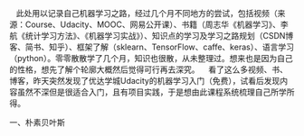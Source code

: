     此处用以记录自己机器学习之路，经过几个月不同地方的尝试，包括视频（来源：Course、Udacity、MOOC、网易公开课）、书籍（周志华《机器学习》、李航《统计学习方法》、《机器学习实战》）、知识点的学习及学习之路规划（CSDN博客、简书、知乎）、框架了解（sklearn、TensorFlow、caffe、keras）、语言学习（python）。零零散散学了几个月，知识也很散，从未整理过。想来也是因为自己的性格，想先了解个轮廓大概然后觉得可行再去深究。
    看了这么多视频、书、博客，昨天突然发现了优达学城Udacity的机器学习入门（免费），试看后发现内容虽然不深但是很适合入门，且有项目实践，于是想由此课程系统梳理自己所学所得。

一、朴素贝叶斯
